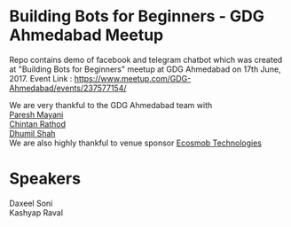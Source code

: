 # Building Bots for Beginners - GDG Ahmedabad Meetup
Repo contains demo of facebook and telegram chatbot which was created at "Building Bots for Beginners" meetup at GDG Ahmedabad on 17th June, 2017. 
Event Link : https://www.meetup.com/GDG-Ahmedabad/events/237577154/

We are very thankful to the GDG Ahmedabad team with <br>
<a href="https://www.facebook.com/paresh.mayani?ref=br_rs">Paresh Mayani</a><br>
<a href="https://www.facebook.com/chintan.h.rathod">Chintan Rathod</a><br>
<a href="https://www.facebook.com/dhuma1981?ref=br_rs">Dhumil Shah</a><br>
We are also highly thankful to venue sponsor <a href="https://www.facebook.com/profile.php?id=211159938915113">Ecosmob Technologies</a>

# Speakers
Daxeel Soni <br>
Kashyap Raval
